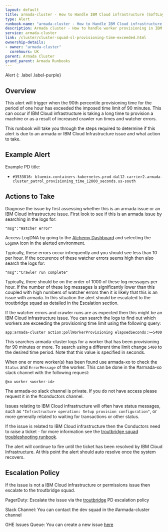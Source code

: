 ```yaml
---
layout: default
title: armada-cluster - How to Handle IBM Cloud infrastructure (SoftLayer) Provisioning Time Limit (90 minutes) Exceeded
type: Alert
runbook-name: "armada-cluster - How to Handle IBM Cloud infrastructure (SoftLayer) Provisioning Time Limit (90 minutes) Exceeded"
description: Armada cluster - How to handle worker provisioning in IBM Cloud infrastructure that has exceeded the time limit (90 minutes)
service: armada-cluster
link: /cluster/cluster-squad-sl-provisioning-time-exceeded.html
ownership-details:
- owner: "armada-cluster"
  corehours: UK
parent: Armada Cluster
grand_parent: Armada Runbooks
---
```


Alert
{: .label .label-purple}

## Overview

  This alert will trigger when the 90th percentile provisioning time for the period of one hour has exceeded the imposed time limit of 90 minutes. This can occur if IBM Cloud infrastructure is taking a long time to provision a machine or as a result of increased crawler run times and watcher errors.

  This runbook will take you through the steps required to determine if this alert is due to an armada or IBM Cloud Infrastructure issue and what action to take.

## Example Alert

  Example PD title:

  - `#3533816: bluemix.containers-kubernetes.prod-dal12-carrier2.armada-cluster_patrol_provisioning_time_12000_seconds.us-south`

## Actions to Take
  
  Diagnose the issue by first assessing whether this is an armada issue or an IBM Cloud infrastructure issue. First look to see if this is an armada issue by searching in the logs for:

  ```
  "msg":"Watcher error"
  ```

  Access LogDNA by going to the [Alchemy Dashboard](https://alchemy-dashboard.containers.cloud.ibm.com/carrier) and selecting the `LogDNA` icon in the alerted environment.

  Typically, these errors occur infrequently and you should see less than 10 per hour. If the occurence of these watcher errors seems high then also search the logs for:

  ```
  "msg":"Crawler run complete"
  ```

  Typically, there should be on the order of 1000 of these log messages per hour. If the number of these log messages is significantly lower than this coupled with high numbers of watcher errors then it is likely that this is an issue with armada. In this situation the alert should be escalated to the troutbridge squad as detailed in the Escalation section. 
  
  If the watcher errors and crawler runs are as expected then this might be an IBM Cloud infrastructure issue. You can search the logs to find out which workers are exceeding the provisioning time limit using the following query:

  ```
  app:armada-cluster action:pollWorkerProvisioning elapsedSeconds:>=5400
  ```

  This searches armada-cluster logs for a worker that has been provisioning for 90 minutes or more. To search using a different time limit change `5400` to the desired time period. Note that this value is specified in seconds.

  When one or more worker(s) has been found use armada-xo to check the `Status` and `ErrorMessage` of the worker. This can be done in the #armada-xo slack channel with the following request:

  ```
  @xo worker <worker-id>
  ```
  The armada-xo slack channel is private. If you do not have access please request it in the #conductors channel.

  Issues relating to IBM Cloud infrastructure will often have status messages, such as `"Infrastructure operation: Setup provision configuration"`, or more generally related to waiting for transactions or other status. 
  
  If the issue is related to IBM Cloud infrastructure then the Conductors need to raise a ticket - for more information see the [troutbridge squad troubleshooting runbook](cluster-squad-common-troubleshooting-issues.html#infrastructure-operation-xxx).
  
  The alert will continue to fire until the ticket has been resolved by IBM Cloud Infrastructure. At this point the alert should auto resolve once the system recovers.

## Escalation Policy

  If the issue is not a IBM Cloud infrastructure or permissions issue then escalate to the troutbridge squad.

  PagerDuty:
  Escalate the issue via the [troutbridge](https://ibm.pagerduty.com/escalation_policies#PQORC98) PD escalation policy

  Slack Channel:
  You can contact the dev squad in the #armada-cluster channel

  GHE Issues Queue:
  You can create a new issue [here](https://github.ibm.com/alchemy-containers/troutbridge/issues/new)
